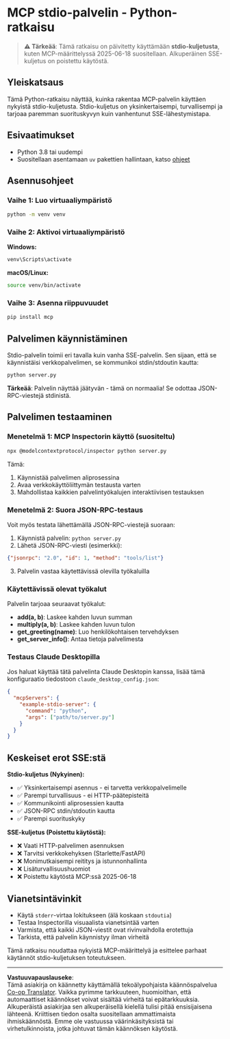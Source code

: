<!--
CO_OP_TRANSLATOR_METADATA:
{
  "original_hash": "68cd055621b3370948a5a1dff7bedc9a",
  "translation_date": "2025-08-26T20:34:05+00:00",
  "source_file": "03-GettingStarted/05-stdio-server/solution/python/README.md",
  "language_code": "fi"
}
-->
# MCP stdio-palvelin - Python-ratkaisu

> **⚠️ Tärkeää**: Tämä ratkaisu on päivitetty käyttämään **stdio-kuljetusta**, kuten MCP-määrittelyssä 2025-06-18 suositellaan. Alkuperäinen SSE-kuljetus on poistettu käytöstä.

## Yleiskatsaus

Tämä Python-ratkaisu näyttää, kuinka rakentaa MCP-palvelin käyttäen nykyistä stdio-kuljetusta. Stdio-kuljetus on yksinkertaisempi, turvallisempi ja tarjoaa paremman suorituskyvyn kuin vanhentunut SSE-lähestymistapa.

## Esivaatimukset

- Python 3.8 tai uudempi
- Suositellaan asentamaan `uv` pakettien hallintaan, katso [ohjeet](https://docs.astral.sh/uv/#highlights)

## Asennusohjeet

### Vaihe 1: Luo virtuaaliympäristö

```bash
python -m venv venv
```

### Vaihe 2: Aktivoi virtuaaliympäristö

**Windows:**
```bash
venv\Scripts\activate
```

**macOS/Linux:**
```bash
source venv/bin/activate
```

### Vaihe 3: Asenna riippuvuudet

```bash
pip install mcp
```

## Palvelimen käynnistäminen

Stdio-palvelin toimii eri tavalla kuin vanha SSE-palvelin. Sen sijaan, että se käynnistäisi verkkopalvelimen, se kommunikoi stdin/stdoutin kautta:

```bash
python server.py
```

**Tärkeää**: Palvelin näyttää jäätyvän - tämä on normaalia! Se odottaa JSON-RPC-viestejä stdinistä.

## Palvelimen testaaminen

### Menetelmä 1: MCP Inspectorin käyttö (suositeltu)

```bash
npx @modelcontextprotocol/inspector python server.py
```

Tämä:
1. Käynnistää palvelimen aliprosessina
2. Avaa verkkokäyttöliittymän testausta varten
3. Mahdollistaa kaikkien palvelintyökalujen interaktiivisen testauksen

### Menetelmä 2: Suora JSON-RPC-testaus

Voit myös testata lähettämällä JSON-RPC-viestejä suoraan:

1. Käynnistä palvelin: `python server.py`
2. Lähetä JSON-RPC-viesti (esimerkki):

```json
{"jsonrpc": "2.0", "id": 1, "method": "tools/list"}
```

3. Palvelin vastaa käytettävissä olevilla työkaluilla

### Käytettävissä olevat työkalut

Palvelin tarjoaa seuraavat työkalut:

- **add(a, b)**: Laskee kahden luvun summan
- **multiply(a, b)**: Laskee kahden luvun tulon  
- **get_greeting(name)**: Luo henkilökohtaisen tervehdyksen
- **get_server_info()**: Antaa tietoja palvelimesta

### Testaus Claude Desktopilla

Jos haluat käyttää tätä palvelinta Claude Desktopin kanssa, lisää tämä konfiguraatio tiedostoon `claude_desktop_config.json`:

```json
{
  "mcpServers": {
    "example-stdio-server": {
      "command": "python",
      "args": ["path/to/server.py"]
    }
  }
}
```

## Keskeiset erot SSE:stä

**Stdio-kuljetus (Nykyinen):**
- ✅ Yksinkertaisempi asennus - ei tarvetta verkkopalvelimelle
- ✅ Parempi turvallisuus - ei HTTP-päätepisteitä
- ✅ Kommunikointi aliprosessien kautta
- ✅ JSON-RPC stdin/stdoutin kautta
- ✅ Parempi suorituskyky

**SSE-kuljetus (Poistettu käytöstä):**
- ❌ Vaati HTTP-palvelimen asennuksen
- ❌ Tarvitsi verkkokehyksen (Starlette/FastAPI)
- ❌ Monimutkaisempi reititys ja istunnonhallinta
- ❌ Lisäturvallisuushuomiot
- ❌ Poistettu käytöstä MCP:ssä 2025-06-18

## Vianetsintävinkit

- Käytä `stderr`-virtaa lokitukseen (älä koskaan `stdoutia`)
- Testaa Inspectorilla visuaalista vianetsintää varten
- Varmista, että kaikki JSON-viestit ovat rivinvaihdolla erotettuja
- Tarkista, että palvelin käynnistyy ilman virheitä

Tämä ratkaisu noudattaa nykyistä MCP-määrittelyä ja esittelee parhaat käytännöt stdio-kuljetuksen toteutukseen.

---

**Vastuuvapauslauseke**:  
Tämä asiakirja on käännetty käyttämällä tekoälypohjaista käännöspalvelua [Co-op Translator](https://github.com/Azure/co-op-translator). Vaikka pyrimme tarkkuuteen, huomioithan, että automaattiset käännökset voivat sisältää virheitä tai epätarkkuuksia. Alkuperäistä asiakirjaa sen alkuperäisellä kielellä tulisi pitää ensisijaisena lähteenä. Kriittisen tiedon osalta suositellaan ammattimaista ihmiskäännöstä. Emme ole vastuussa väärinkäsityksistä tai virhetulkinnoista, jotka johtuvat tämän käännöksen käytöstä.